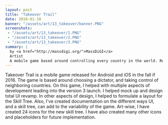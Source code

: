 ```yaml
---
layout: post
title: "Takeover Trail"
date: 2018-01-10
banner: "/assets/art/13_takeover/banner.PNG"
screenshots:
 - "/assets/art/13_takeover/1.PNG"
 - "/assets/art/13_takeover/2.PNG"
 - "/assets/art/13_takeover/3.PNG"
summary: |
  by <a href="http://massdigi.org/">MassDiGI</a>
  Artist
  A mobile game based around controlling every country in the world. Released in Fall of 2016 on Android and iOS devices.
---
```


Takeover Trail is a mobile game released for Android and iOS in the fall if 2016. The game is based around choosing a dictator, and taking control of neighboring countries. On this game, I helped with multiple aspects of development leading into the version 3 launch. I helped mock up and design total UI revamp. In other aspects of design, I helped to formulate a layout for the Skill Tree. Also, I've created documentation on the different ways UI, and a skill tree, can add to the variability of the game. Art-wise, I have created 24 icons for the new skill tree. I have also created many other icons and placeholders for future implementation.

